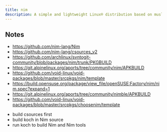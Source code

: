 ```yaml
---
title: nim
description: A simple and lightweight Linux® distribution based on musl libc and toybox
---
```


## Notes
- https://github.com/nim-lang/Nim
- https://github.com/nim-lang/csources_v2
- https://github.com/archlinux/svntogit-community/blob/packages/nim/trunk/PKGBUILD
- https://git.alpinelinux.org/aports/tree/community/nim/APKBUILD
- https://github.com/void-linux/void-packages/blob/master/srcpkgs/nim/template
- https://build.opensuse.org/package/view_file/openSUSE:Factory/nim/nim.spec?expand=1
- https://git.alpinelinux.org/aports/tree/community/nimble/APKBUILD
- https://github.com/void-linux/void-packages/blob/master/srcpkgs/choosenim/template

* build csources first
* build koch in Nim source
* run koch to build Nim and Nim tools
